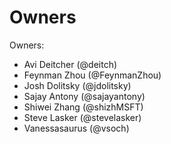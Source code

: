 # Owners

Owners:
  - Avi Deitcher (@deitch)
  - Feynman Zhou (@FeynmanZhou)
  - Josh Dolitsky (@jdolitsky)
  - Sajay Antony (@sajayantony)
  - Shiwei Zhang (@shizhMSFT)
  - Steve Lasker (@stevelasker)
  - Vanessasaurus (@vsoch)
